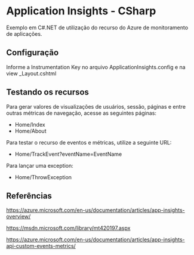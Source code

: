 Application Insights - CSharp
=============================

Exemplo em C#.NET de utilização do recurso do Azure de monitoramento de aplicações.

Configuração
------------

Informe a Instrumentation Key no arquivo ApplicationInsights.config e na view _Layout.cshtml

Testando os recursos
--------------------

Para gerar valores de visualizações de usuários, sessão, páginas e entre outras métricas de navegação, acesse as seguintes páginas:

 - Home/Index 
 - Home/About

Para testar o recurso de eventos e métricas, utilize a seguinte URL:

 - Home/TrackEvent?eventName=EventName

Para lançar uma exception:

 - Home/ThrowException

Referências
------------

https://azure.microsoft.com/en-us/documentation/articles/app-insights-overview/

https://msdn.microsoft.com/library/mt420197.aspx

https://azure.microsoft.com/en-us/documentation/articles/app-insights-api-custom-events-metrics/
